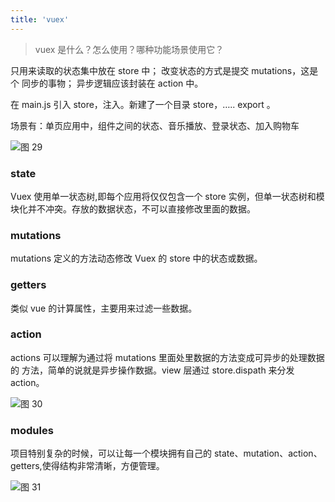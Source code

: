 ```yaml
---
title: 'vuex'
---
```


> vuex 是什么？怎么使用？哪种功能场景使用它？

只用来读取的状态集中放在 store 中； 改变状态的方式是提交 mutations，这是个
同步的事物； 异步逻辑应该封装在 action 中。

在 main.js 引入 store，注入。新建了一个目录 store，….. export 。

场景有：单页应用中，组件之间的状态、音乐播放、登录状态、加入购物车

![图 29](https://gitee.com/wongabner/picgo/raw/master/2021-03-23-19-20-58.png)  

### state

Vuex 使用单一状态树,即每个应用将仅仅包含一个 store 实例，但单一状态树和模
块化并不冲突。存放的数据状态，不可以直接修改里面的数据。

### mutations

mutations 定义的方法动态修改 Vuex 的 store 中的状态或数据。

### getters

类似 vue 的计算属性，主要用来过滤一些数据。

### action

actions 可以理解为通过将 mutations 里面处里数据的方法变成可异步的处理数据的
方法，简单的说就是异步操作数据。view 层通过 store.dispath 来分发 action。

![图 30](https://gitee.com/wongabner/picgo/raw/master/2021-03-23-19-21-14.png)  

### modules

项目特别复杂的时候，可以让每一个模块拥有自己的 state、mutation、action、
getters,使得结构非常清晰，方便管理。

![图 31](https://gitee.com/wongabner/picgo/raw/master/2021-03-23-19-21-28.png)  
